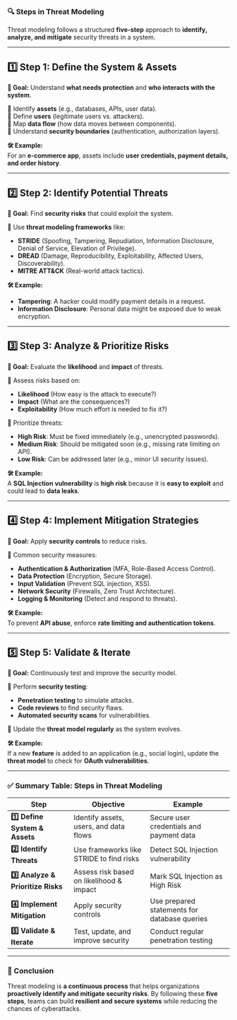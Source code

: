### **🔍 Steps in Threat Modeling**  

Threat modeling follows a structured **five-step** approach to **identify, analyze, and mitigate** security threats in a system.  

---

## **1️⃣ Step 1: Define the System & Assets**  
**📌 Goal:** Understand **what needs protection** and **who interacts with the system**.  

🔹 Identify **assets** (e.g., databases, APIs, user data).  
🔹 Define **users** (legitimate users vs. attackers).  
🔹 Map **data flow** (how data moves between components).  
🔹 Understand **security boundaries** (authentication, authorization layers).  

**🛠 Example:**  
For an **e-commerce app**, assets include **user credentials, payment details, and order history**.  

---

## **2️⃣ Step 2: Identify Potential Threats**  
**📌 Goal:** Find **security risks** that could exploit the system.  

🔹 Use **threat modeling frameworks** like:  
   - **STRIDE** (Spoofing, Tampering, Repudiation, Information Disclosure, Denial of Service, Elevation of Privilege).  
   - **DREAD** (Damage, Reproducibility, Exploitability, Affected Users, Discoverability).  
   - **MITRE ATT&CK** (Real-world attack tactics).  

**🛠 Example:**  
- **Tampering**: A hacker could modify payment details in a request.  
- **Information Disclosure**: Personal data might be exposed due to weak encryption.  

---

## **3️⃣ Step 3: Analyze & Prioritize Risks**  
**📌 Goal:** Evaluate the **likelihood** and **impact** of threats.  

🔹 Assess risks based on:  
   - **Likelihood** (How easy is the attack to execute?)  
   - **Impact** (What are the consequences?)  
   - **Exploitability** (How much effort is needed to fix it?)  

🔹 Prioritize threats:  
   - **High Risk**: Must be fixed immediately (e.g., unencrypted passwords).  
   - **Medium Risk**: Should be mitigated soon (e.g., missing rate limiting on API).  
   - **Low Risk**: Can be addressed later (e.g., minor UI security issues).  

**🛠 Example:**  
A **SQL Injection vulnerability** is **high risk** because it is **easy to exploit** and could lead to **data leaks**.  

---

## **4️⃣ Step 4: Implement Mitigation Strategies**  
**📌 Goal:** Apply **security controls** to reduce risks.  

🔹 Common security measures:  
   - **Authentication & Authorization** (MFA, Role-Based Access Control).  
   - **Data Protection** (Encryption, Secure Storage).  
   - **Input Validation** (Prevent SQL injection, XSS).  
   - **Network Security** (Firewalls, Zero Trust Architecture).  
   - **Logging & Monitoring** (Detect and respond to threats).  

**🛠 Example:**  
To prevent **API abuse**, enforce **rate limiting and authentication tokens**.  

---

## **5️⃣ Step 5: Validate & Iterate**  
**📌 Goal:** Continuously test and improve the security model.  

🔹 Perform **security testing**:  
   - **Penetration testing** to simulate attacks.  
   - **Code reviews** to find security flaws.  
   - **Automated security scans** for vulnerabilities.  

🔹 Update the **threat model regularly** as the system evolves.  

**🛠 Example:**  
If a new **feature** is added to an application (e.g., social login), update the **threat model** to check for **OAuth vulnerabilities**.  

---

### **✅ Summary Table: Steps in Threat Modeling**  

| **Step** | **Objective** | **Example** |
|----------|--------------|------------|
| **1️⃣ Define System & Assets** | Identify assets, users, and data flows | Secure user credentials and payment data |
| **2️⃣ Identify Threats** | Use frameworks like STRIDE to find risks | Detect SQL Injection vulnerability |
| **3️⃣ Analyze & Prioritize Risks** | Assess risk based on likelihood & impact | Mark SQL Injection as High Risk |
| **4️⃣ Implement Mitigation** | Apply security controls | Use prepared statements for database queries |
| **5️⃣ Validate & Iterate** | Test, update, and improve security | Conduct regular penetration testing |

---

### **🚀 Conclusion**  

Threat modeling is **a continuous process** that helps organizations **proactively identify and mitigate security risks**. By following these **five steps**, teams can build **resilient and secure systems** while reducing the chances of cyberattacks.
